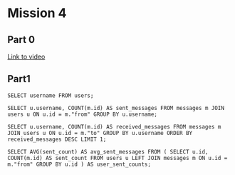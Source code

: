 # Mission 4

## Part 0

[Link to video](https://drive.google.com/file/d/1qvsE0HPAikBWvwVHtju2Z86YAT7FbeQo/view?usp=sharing)

## Part1

`SELECT username
FROM users;`

`SELECT u.username, COUNT(m.id) AS sent_messages
FROM messages m
JOIN users u ON u.id = m."from"
GROUP BY u.username;`

`SELECT u.username, COUNT(m.id) AS received_messages
FROM messages m
JOIN users u ON u.id = m."to"
GROUP BY u.username
ORDER BY received_messages DESC
LIMIT 1;`

`SELECT AVG(sent_count) AS avg_sent_messages
FROM (
    SELECT u.id, COUNT(m.id) AS sent_count
    FROM users u
    LEFT JOIN messages m ON u.id = m."from"
    GROUP BY u.id
) AS user_sent_counts;`
